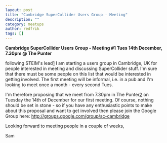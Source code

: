 ```yaml
---
layout: post
title: "Cambridge SuperCollider Users Group - Meeting"
description: ""
category: meetups
author: redfrik
tags: []
---
```

**Cambridge SuperCollider Users Group - Meeting #1 Tues 14th December, 7.30pm @ The Punter**

following STEIM's lead[1] I am starting a users group in Cambridge, UK for people interested in meeting and discussing SuperCollider stuff. I'm sure that there must be some people on this list that would be interested in getting involved. The first meeting will be informal, i.e. in a pub and I'm looking to meet once a month - every second Tues.

I'm therefore proposing that we meet from 7.30pm in The Punter[2] on Tuesday the 14th of December for our first meeting. Of course, nothing should be set in stone - so if you have any enthusiastic points to make about this proposal and want to get involved then please join the Google Group here: http://groups.google.com/group/sc-cambridge

Looking forward to meeting people in a couple of weeks,

Sam

[1]: http://www.steim.org/steim/events.php?event=386

[2]: http://www.thepuntercambridge.com/
